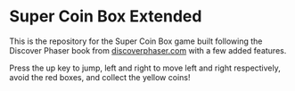 # Super Coin Box Extended

This is the repository for the Super Coin Box game built following the Discover Phaser book from [discoverphaser.com](https://discoverphaser.com) with a few added features.

Press the up key to jump, left and right to move left and right respectively, avoid the red boxes, and collect the yellow coins!
